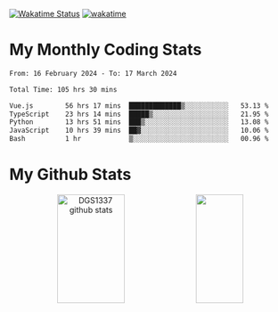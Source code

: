 [![Wakatime Status](https://github.com/noopurphalak/noopurphalak/workflows/wakatime-status-update/badge.svg)](https://github.com/noopurphalak/noopurphalak/actions/workflows/main.yml)
[![wakatime](https://wakatime.com/badge/user/80ace140-ef40-4fdd-b8ed-f3be3d2e1aea.svg)](https://wakatime.com/@80ace140-ef40-4fdd-b8ed-f3be3d2e1aea)

# My Monthly Coding Stats

<!--START_SECTION:waka-->

```txt
From: 16 February 2024 - To: 17 March 2024

Total Time: 105 hrs 30 mins

Vue.js        56 hrs 17 mins  █████████████▒░░░░░░░░░░░   53.13 %
TypeScript    23 hrs 14 mins  █████▒░░░░░░░░░░░░░░░░░░░   21.95 %
Python        13 hrs 51 mins  ███▒░░░░░░░░░░░░░░░░░░░░░   13.08 %
JavaScript    10 hrs 39 mins  ██▓░░░░░░░░░░░░░░░░░░░░░░   10.06 %
Bash          1 hr            ▒░░░░░░░░░░░░░░░░░░░░░░░░   00.96 %
```

<!--END_SECTION:waka-->

# My Github Stats
<div style="text-align: center;">
  <img width="49%" height="195px" src="https://github-readme-stats-sigma-five.vercel.app/api?username=noopurphalak&show_icons=true&count_private=true&hide_border=true&title_color=ecf2f8&icon_color=0d1117&text_color=FFFFFF&bg_color=0d1117" alt="DGS1337 github stats" />
  <img width="41%" height="195px" src="https://github-readme-stats-sigma-five.vercel.app/api/top-langs/?username=noopurphalak&layout=compact&hide_border=true&title_color=ecf2f8&text_color=FFFFFF&bg_color=0d1117" />
</div>
